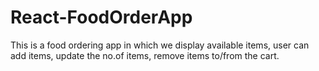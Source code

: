 # React-FoodOrderApp
This is a food ordering app in which we display available items, user can add items, update the no.of items, remove items to/from the cart. 
